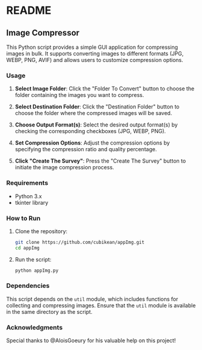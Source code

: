 # README

## Image Compressor

This Python script provides a simple GUI application for compressing images in bulk. It supports converting images to different formats (JPG, WEBP, PNG, AVIF) and allows users to customize compression options.

### Usage

1. **Select Image Folder**: Click the "Folder To Convert" button to choose the folder containing the images you want to compress.

2. **Select Destination Folder**: Click the "Destination Folder" button to choose the folder where the compressed images will be saved.

3. **Choose Output Format(s)**: Select the desired output format(s) by checking the corresponding checkboxes (JPG, WEBP, PNG).

4. **Set Compression Options**: Adjust the compression options by specifying the compression ratio and quality percentage.

5. **Click "Create The Survey"**: Press the "Create The Survey" button to initiate the image compression process.

### Requirements

- Python 3.x
- tkinter library

### How to Run

1. Clone the repository:

    ```bash
    git clone https://github.com/cubikean/appImg.git
    cd appImg
    ```

2. Run the script:

    ```bash
    python appImg.py
    ```

### Dependencies

This script depends on the `util` module, which includes functions for collecting and compressing images. Ensure that the `util` module is available in the same directory as the script.

### Acknowledgments

Special thanks to @AloisGoeury for his valuable help on this project!



